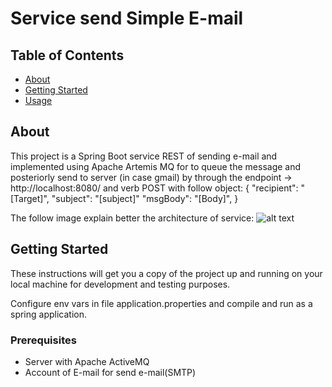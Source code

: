 # Service send Simple E-mail 

## Table of Contents

- [About](#about)
- [Getting Started](#getting_started)
- [Usage](#usage)

## About <a name = "about"></a>

This project is a Spring Boot service REST of sending e-mail and implemented using Apache Artemis MQ for to queue the message and posteriorly send to server (in case gmail) by through the endpoint -> http://localhost:8080/ and verb POST with follow object:
{
  "recipient": "[Target]",
  "subject": "[subject]"
  "msgBody": "[Body]",
}

The follow image explain better the architecture of service:
![alt text](https://github.com/[username]/[reponame]/blob/[branch]/image.jpg?raw=true)

## Getting Started <a name = "getting_started"></a>

These instructions will get you a copy of the project up and running on your local machine for development and testing purposes. 

Configure env vars in file application.properties and compile and run as a spring application.

### Prerequisites

- Server with Apache ActiveMQ 
- Account of E-mail for send e-mail(SMTP)

